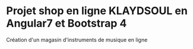 # Projet shop en ligne KLAYDSOUL en Angular7 et Bootstrap 4

Création d'un magasin d'instruments de musique en ligne 
